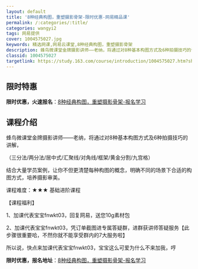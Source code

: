 ```yaml
---
layout: default
title: '8种经典构图，重塑摄影骨架-限时优惠-网易精品课'
permalink: /:categories/:title/
categories: wangyi2
tags: 网易提供
cover: 1004575027.jpg
keywords: 精选网课,网易云课堂,8种经典构图，重塑摄影骨架
description: 蜂鸟微课堂金牌摄影讲师——老纳，将通过对8种基本构图方式及6种拍摄技巧的讲解，（三分法/两分法/居中式/汇聚线/对角线/
classid: 1004575027
targetlink: https://study.163.com/course/introduction/1004575027.htm?share=1&shareId=1025206652&utm_campaign=share&utm_medium=iphoneShare&utm_source=&utm_u=1025206652
---
```


## 限时特惠

**限时优惠，火速报名**：[8种经典构图，重塑摄影骨架-报名学习](https://study.163.com/course/introduction/1004575027.htm?share=1&shareId=1025206652&utm_campaign=share&utm_medium=iphoneShare&utm_source=&utm_u=1025206652)

## 课程介绍

蜂鸟微课堂金牌摄影讲师——老纳，将通过对8种基本构图方式及6种拍摄技巧的讲解，

（三分法/两分法/居中式/汇聚线/对角线/框架/黄金分割/九宫格）

结合大量学员案例，让你不但更清楚每种构图的概念，明确不同的场景下合适的构图方式，培养摄影审美。



课程难度：★★★ 基础进阶课程

【课程福利】

1、加课代表宝宝fnwkt03，回复网易，送您10g素材包

2、加课代表宝宝fnwkt03，凭订单截图进专属答疑群，进群获讲师答疑服务【此步骤很重要哈，不然你就不能享受群内的7大服务啦】

所以说，快点来加课代表宝宝fnwkt03，宝宝这么可爱为什么不来加我，哼

**限时优惠，报名地址**：[8种经典构图，重塑摄影骨架-报名学习](https://study.163.com/course/introduction/1004575027.htm?share=1&shareId=1025206652&utm_campaign=share&utm_medium=iphoneShare&utm_source=&utm_u=1025206652)

